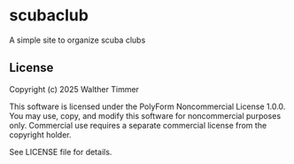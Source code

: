 # scubaclub

A simple site to organize scuba clubs

## License

Copyright (c) 2025 Walther Timmer

This software is licensed under the PolyForm Noncommercial License 1.0.0.
You may use, copy, and modify this software for noncommercial purposes only.
Commercial use requires a separate commercial license from the copyright holder.

See LICENSE file for details.

